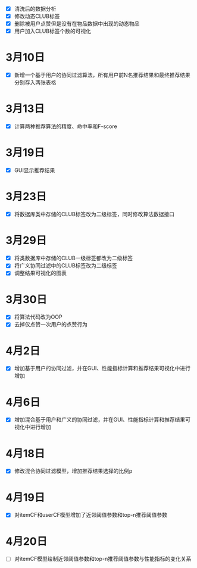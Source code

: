 - [x] 清洗后的数据分析<br>
- [x] 修改动态CLUB标签<br>
- [x] 删除被用户点赞但是没有在物品数据中出现的动态物品<br>
- [x] 用户加入CLUB标签个数的可视化<br>
# 3月10日
- [x] 新增一个基于用户的协同过滤算法，所有用户前N名推荐结果和最终推荐结果分别存入两张表格<br>
# 3月13日
- [x] 计算两种推荐算法的精度、命中率和F-score<br>
# 3月19日
- [x] GUI显示推荐结果
# 3月23日
- [x] 将数据库类中存储的CLUB标签改为二级标签，同时修改算法数据接口
# 3月29日
- [x] 将类数据库中存储的CLUB一级标签都改为二级标签
- [x] 将广义协同过滤中的CLUB标签改为二级标签
- [x] 调整结果可视化的图表
# 3月30日
- [x] 将算法代码改为OOP
- [x] 去掉仅点赞一次用户的点赞行为
# 4月2日
- [x] 增加基于用户的协同过滤，并在GUI、性能指标计算和推荐结果可视化中进行增加
# 4月6日
- [x] 增加混合基于用户和广义的协同过滤，并在GUI、性能指标计算和推荐结果可视化中进行增加
# 4月18日
- [x] 修改混合协同过滤模型，增加推荐结果选择的比例p
# 4月19日
- [x] 对itemCF和userCF模型增加了近邻阈值参数和top-n推荐阈值参数
# 4月20日
- [ ] 对itemCF模型绘制近邻阈值参数和top-n推荐阈值参数与性能指标的变化关系
